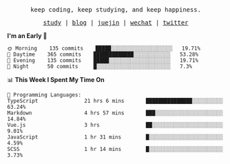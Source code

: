 <p align="center">
  <samp>
    <span>keep coding, keep studying, and keep happiness.</span>
  </samp>
</p>

<p align="center">
  <samp>
    <a href="https://github.com/ouduidui/fe-study">study</a> |
    <a href="https://ouduidui.cn">blog</a>  |
    <a href="https://juejin.cn/user/4309700183594366">juejin</a> |
    <a href="https://user-images.githubusercontent.com/54696834/159862985-5fbb577a-ba1b-4941-9f99-98cee13b7a60.jpeg">wechat</a> |
    <a href="https://twitter.com/ouduidui">twitter</a>
  </samp>
</p>

<!--START_SECTION:waka-->
**I'm an Early 🐤** 

```text
🌞 Morning    135 commits    █████░░░░░░░░░░░░░░░░░░░░   19.71% 
🌆 Daytime    365 commits    █████████████░░░░░░░░░░░░   53.28% 
🌃 Evening    135 commits    █████░░░░░░░░░░░░░░░░░░░░   19.71% 
🌙 Night      50 commits     █░░░░░░░░░░░░░░░░░░░░░░░░   7.3%

```


📊 **This Week I Spent My Time On** 

```text
💬 Programming Languages: 
TypeScript               21 hrs 6 mins       ███████████████░░░░░░░░░░   63.24% 
Markdown                 4 hrs 57 mins       ███░░░░░░░░░░░░░░░░░░░░░░   14.84% 
Vue.js                   3 hrs               ██░░░░░░░░░░░░░░░░░░░░░░░   9.01% 
JavaScript               1 hr 31 mins        █░░░░░░░░░░░░░░░░░░░░░░░░   4.59% 
SCSS                     1 hr 14 mins        █░░░░░░░░░░░░░░░░░░░░░░░░   3.73%

```


<!--END_SECTION:waka-->
